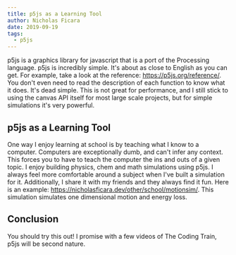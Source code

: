 ```yaml
---
title: p5js as a Learning Tool
author: Nicholas Ficara
date: 2019-09-19
tags:
  - p5js
---
```


p5js is a graphics library for javascript that is a port of the Processing language. p5js is incredibly simple. It's about as close to English as you can get. For example, take a look at the reference: https://p5js.org/reference/. You don't even need to read the description of each function to know what it does. It's dead simple. This is not great for performance, and I still stick to using the canvas API itself for most large scale projects, but for simple simulations it's very powerful.

## p5js as a Learning Tool

One way I enjoy learning at school is by teaching what I know to a computer. Computers are exceptionally dumb, and can't infer any context. This forces you to have to teach the computer the ins and outs of a given topic. I enjoy building physics, chem and math simulations using p5js. I always feel more comfortable around a subject when I've built a simulation for it. Additionally, I share it with my friends and they always find it fun. Here is an example: https://nicholasficara.dev/other/school/motionsim/. This simulation simulates one dimensional motion and energy loss.

## Conclusion

You should try this out! I promise with a few videos of The Coding Train, p5js will be second nature.